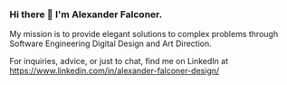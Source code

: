 ### Hi there 👋 I'm Alexander Falconer.

My mission is to provide elegant solutions to complex problems through 
Software Engineering
Digital Design 
and Art Direction.

For inquiries, advice, or just to chat, find me on LinkedIn at https://www.linkedin.com/in/alexander-falconer-design/

<!--
**alxfalconer/alxfalconer** is a ✨ _special_ ✨ repository because its `README.md` (this file) appears on your GitHub profile.

Here are some ideas to get you started:

- 🔭 I’m currently working on ...
- 🌱 I’m currently learning ...
- 👯 I’m looking to collaborate on ...
- 🤔 I’m looking for help with ...
- 💬 Ask me about ...
- 📫 How to reach me: ...
- 😄 Pronouns: ...
- ⚡ Fun fact: ...
-->
